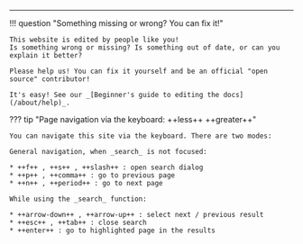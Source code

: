 -------------------------------------------------------------------

!!! question "Something missing or wrong? You can fix it!"

    This website is edited by people like you!
    Is something wrong or missing? Is something out of date, or can you explain it better?

    Please help us! You can fix it yourself and be an official "open source" contributor!

    It's easy! See our _[Beginner's guide to editing the docs](/about/help)_.

??? tip "Page navigation via the keyboard: ++less++ ++greater++"

    You can navigate this site via the keyboard. There are two modes:

    General navigation, when _search_ is not focused:

    * ++f++ , ++s++ , ++slash++ : open search dialog
    * ++p++ , ++comma++ : go to previous page
    * ++n++ , ++period++ : go to next page

    While using the _search_ function:

    * ++arrow-down++ , ++arrow-up++ : select next / previous result
    * ++esc++ , ++tab++ : close search
    * ++enter++ : go to highlighted page in the results
